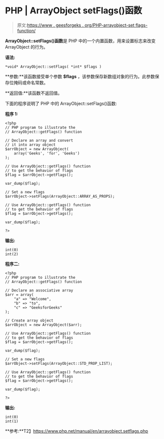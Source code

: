 # PHP | ArrayObject setFlags()函数

> 原文:[https://www . geesforgeks . org/PHP-arrayobject-set flags-function/](https://www.geeksforgeeks.org/php-arrayobject-setflags-function/)

**ArrayObject::setFlags()函数**是 PHP 中的一个内置函数，用来设置标志来改变 ArrayObject 的行为。

**语法:**

```
*void* ArrayObject::setFlags( *int* $flags )
```

**参数:**该函数接受单个参数 **$flags** ，该参数保存新数组对象的行为。此参数保存位掩码或命名常数。

**返回值:**该函数不返回值。

下面的程序说明了 PHP 中的 ArrayObject::setFlags()函数:

**程序 1:**

```
<?php 
// PHP program to illustrate the 
// ArrayObject::getFlags() function 

// Declare an array and convert
// it into array object
$arrObject = new ArrayObject(
    array('Geeks', 'for', 'Geeks')
); 

// Use ArrayObject::getFlags() function
// to get the behavior of flags
$flag = $arrObject->getFlags(); 

var_dump($flag); 

// Set a new flags
$arrObject->setFlags(ArrayObject::ARRAY_AS_PROPS);

// Use ArrayObject::getFlags() function
// to get the behavior of flags
$flag = $arrObject->getFlags(); 

var_dump($flag); 

?>
```

**输出:**

```
int(0)
int(2)

```

**程序二:**

```
<?php 
// PHP program to illustrate the 
// ArrayObject::getFlags() function 

// Declare an associative array
$arr = array(
    "a" => "Welcome",
    "b" => "to", 
    "c" => "GeeksforGeeks"
); 

// Create array object 
$arrObject = new ArrayObject($arr); 

// Use ArrayObject::getFlags() function
// to get the behavior of flags
$flag = $arrObject->getFlags(); 

var_dump($flag); 

// Set a new flags
$arrObject->setFlags(ArrayObject::STD_PROP_LIST);

// Use ArrayObject::getFlags() function
// to get the behavior of flags
$flag = $arrObject->getFlags(); 

var_dump($flag); 

?>
```

**输出:**

```
int(0)
int(1)

```

**参考:**T2】https://www.php.net/manual/en/arrayobject.setflags.php